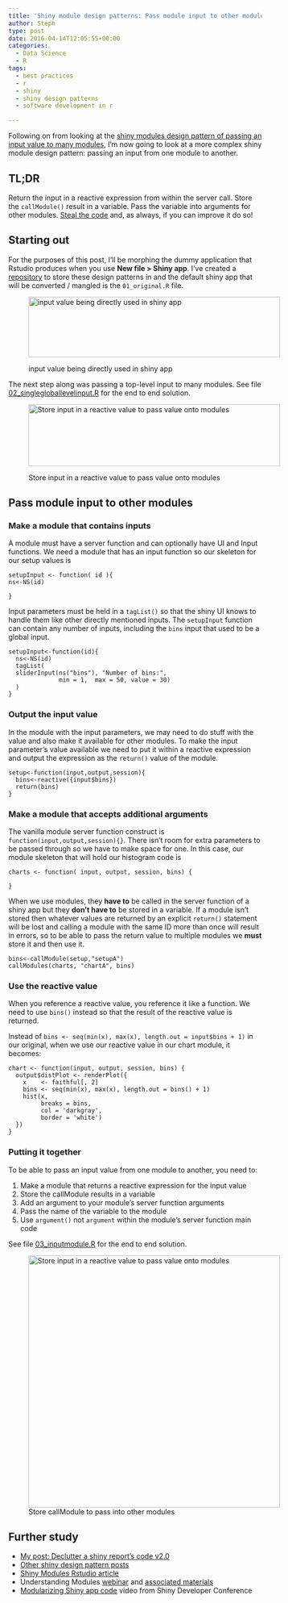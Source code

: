 ```yaml
---
title: 'Shiny module design patterns: Pass module input to other modules'
author: Steph
type: post
date: 2016-04-14T12:05:55+00:00
categories:
  - Data Science
  - R
tags:
  - best practices
  - r
  - shiny
  - shiny design patterns
  - software development in r

---
```

Following on from looking at the [shiny modules design pattern of passing an input value to many modules][1], I&#8217;m now going to look at a more complex shiny module design pattern: passing an input from one module to another.

## TL;DR

Return the input in a reactive expression from within the server call. Store the `callModule()` result in a variable. Pass the variable into arguments for other modules. [Steal the code][2] and, as always, if you can improve it do so!

<!--more-->

## Starting out

For the purposes of this post, I&#8217;ll be morphing the dummy application that Rstudio produces when you use **New file > Shiny app**. I&#8217;ve created a [repository][3] to store these design patterns in and the default shiny app that will be converted / mangled is the `01_original.R` file.<figure style="width: 500px" class="wp-caption aligncenter">

[<img src="https://raw.githubusercontent.com/stephlocke/shinymodulesdesignpatterns/master/input_to_multiplemodules/README/original.png" alt="input value being directly used in shiny app" width="500" height="120" />][3]<figcaption class="wp-caption-text">input value being directly used in shiny app</figcaption></figure> 

The next step along was passing a top-level input to many modules. See file [02_singlegloballevelinput.R][4] for the end to end solution.<figure style="width: 500px" class="wp-caption aligncenter">

 <img class="" src="https://raw.githubusercontent.com/stephlocke/shinymodulesdesignpatterns/master/input_to_multiplemodules/README/simplePassthrough.png" alt="Store input in a reactive value to pass value onto modules" width="500" height="123" /></a><figcaption class="wp-caption-text">Store input in a reactive value to pass value onto modules</figcaption></figure> 

## Pass module input to other modules

### Make a module that contains inputs

A module must have a server function and can optionally have UI and Input functions. We need a module that has an input function so our skeleton for our setup values is

    setupInput <- function( id ){
    ns<-NS(id)
    
    }
    

Input parameters must be held in a `tagList()` so that the shiny UI knows to handle them like other directly mentioned inputs. The `setupInput` function can contain any number of inputs, including the `bins` input that used to be a global input.

    setupInput<-function(id){
      ns<-NS(id)
      tagList(
      sliderInput(ns("bins"), "Number of bins:",
                  min = 1,  max = 50, value = 30)
      )
    }
    

### Output the input value

In the module with the input parameters, we may need to do stuff with the value and also make it available for other modules. To make the input parameter&#8217;s value available we need to put it within a reactive expression and output the expression as the `return()` value of the module.

    setup<-function(input,output,session){
      bins<-reactive({input$bins})
      return(bins)
    }
    

### Make a module that accepts additional arguments

The vanilla module server function construct is `function(input,output,session){}`. There isn&#8217;t room for extra parameters to be passed through so we have to make space for one. In this case, our module skeleton that will hold our histogram code is

    charts <- function( input, output, session, bins) {
    
    }
    

When we use modules, they **have to** be called in the server function of a shiny app but they **don&#8217;t have to** be stored in a variable. If a module isn&#8217;t stored then whatever values are returned by an explicit `return()` statement will be lost and calling a module with the same ID more than once will result in errors, so to be able to pass the return value to multiple modules we **must** store it and then use it.

    bins<-callModule(setup,"setupA")
    callModules(charts, "chartA", bins)
    

### Use the reactive value

When you reference a reactive value, you reference it like a function. We need to use `bins()` instead so that the result of the reactive value is returned.

Instead of `bins <- seq(min(x), max(x), length.out = input$bins + 1)` in our original, when we use our reactive value in our chart module, it becomes:

    chart <- function(input, output, session, bins) {
      output$distPlot <- renderPlot({
        x    <- faithful[, 2]
        bins <- seq(min(x), max(x), length.out = bins() + 1)
        hist(x,
             breaks = bins,
             col = 'darkgray',
             border = 'white')
      })
    }
    

### Putting it together

To be able to pass an input value from one module to another, you need to:

  1. Make a module that returns a reactive expression for the input value
  2. Store the callModule results in a variable
  3. Add an argument to your module&#8217;s server function arguments
  4. Pass the name of the variable to the module
  5. Use `argument()` not `argument` within the module&#8217;s server function main code

See file [03_inputmodule.R][5] for the end to end solution.

<figure style="width: 500px" class="wp-caption aligncenter"> <a><img class="" src="https://raw.githubusercontent.com/stephlocke/shinymodulesdesignpatterns/master/input_to_multiplemodules/README/inputPassthrough.png"
" alt="Store input in a reactive value to pass value onto modules" width="500" /></a><figcaption class="wp-caption-text">Store callModule to pass into other modules</figcaption></figure>

## Further study

  * [My post: Declutter a shiny report&#8217;s code v2.0][6]
  * [Other shiny design pattern posts][7]
  * [Shiny Modules Rstudio article][8]
  * Understanding Modules [webinar][9] and [associated materials][10]
  * [Modularizing Shiny app code][11] video from Shiny Developer Conference

 [1]: https://itsalocke.com/shiny-module-design-pattern-pass-inputs-one-module-another/
 [2]: https://github.com/stephlocke/shinymodulesdesignpatterns
 [3]: https://github.com/stephlocke/shinymodulesdesignpatterns/tree/master/input_to_multiplemodules
 [4]: https://github.com/stephlocke/shinymodulesdesignpatterns/blob/master/input_to_multiplemodules/02_singlegloballevelinput.R
 [5]: https://github.com/stephlocke/shinymodulesdesignpatterns/blob/master/input_to_multiplemodules/03_inputmodule.R
 [6]: https://itsalocke.com/declutter-a-shiny-reports-code-v2-0
 [7]: https://itsalocke.com/tag/shiny-design-patterns/
 [8]: http://shiny.rstudio.com/articles/modules.html
 [9]: https://www.rstudio.com/resources/webinars/
 [10]: https://github.com/rstudio/webinars/blob/master/19-Understanding-modules/01-Modules-Webinar.pdf
 [11]: https://www.rstudio.com/resources/webinars/shiny-developer-conference/